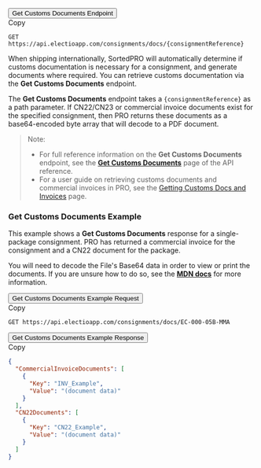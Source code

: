 <div class="tab">
    <button class="staticTabButton">Get Customs Documents Endpoint</button>
    <div class="copybutton" onclick="CopyToClipboard(this, 'getCustomsDocsEndpoint')"><span class='glyphicon glyphicon-copy'></span><span class='copy'>Copy</span></div>
</div>

<div id="getCustomsDocsEndpoint" class="staticTabContent" onclick="CopyToClipboard(this, 'getCustomsDocsEndpoint')">

```
GET https://api.electioapp.com/consignments/docs/{consignmentReference}
```
</div>

When shipping internationally, SortedPRO will automatically determine if customs documentation is necessary for a consignment, and generate documents where required. You can retrieve customs documentation via the **Get Customs Documents** endpoint.

The **Get Customs Documents** endpoint takes a `{consignmentReference}` as a path parameter. If CN22/CN23 or commercial invoice documents exist for the specified consignment, then PRO returns these documents as a base64-encoded byte array that will decode to a PDF document.

> <span class="note-header">Note:</span>
> * For full reference information on the <strong>Get Customs Documents</strong> endpoint, see the <strong><a href="https://docs.electioapp.com/#/api/GetCustomsDocuments">Get Customs Documents</a></strong> page of the API reference.
> * For a user guide on retrieving customs documents and commercial invoices in PRO, see the [Getting Customs Docs and Invoices](/pro/api/help/getting_customs_docs_and_invoices.html) page.  
  
### Get Customs Documents Example

This example shows a **Get Customs Documents** response for a single-package consignment. PRO has returned a commercial invoice for the consignment and a CN22 document for the package.

You will need to decode the File's Base64 data in order to view or print the documents. If you are unsure how to do so, see the **[MDN docs](https://developer.mozilla.org/en-US/docs/Web/API/WindowBase64/Base64_encoding_and_decoding)** for more information.

<div class="tab">
    <button class="staticTabButton">Get Customs Documents Example Request</button>
    <div class="copybutton" onclick="CopyToClipboard(this, 'getCustomsDocsRequest')"><span class='glyphicon glyphicon-copy'></span><span class='copy'>Copy</span></div>
</div>

<div id="getCustomsDocsRequest" class="staticTabContent" onclick="CopyToClipboard(this, 'getCustomsDocsRequest')">

```
GET https://api.electioapp.com/consignments/docs/EC-000-05B-MMA
```
</div>

<div class="tab">
    <button class="staticTabButton">Get Customs Documents Example Response</button>
    <div class="copybutton" onclick="CopyToClipboard(this, 'getCustomsDocsResponse')"><span class='glyphicon glyphicon-copy'></span><span class='copy'>Copy</span></div>
</div>

<div id="getCustomsDocsResponse" class="staticTabContent" onclick="CopyToClipboard(this, 'getCustomsDocsResponse')">

```json
{
  "CommercialInvoiceDocuments": [
    {
      "Key": "INV_Example",
      "Value": "(document data)"
    }
  ],
  "CN22Documents": [
    {
      "Key": "CN22_Example",
      "Value": "(document data)"
    }
  ]
}
```

</div>
